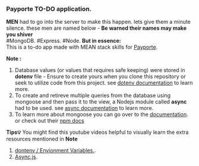 ###                                                                                                                  Payporte TO-DO application.

**MEN** had to go into the server to make this happen. lets give them a minute silence.
these men are named below - __Be warned their names may make you shiver__<br>
#MongoDB.
#Express.
#Node.
**But in essence:**<br>
This is a to-do app made with MEAN stack skills for [Payporte](www.payporte.com).



**Note :**
1. Database values (or values that requires safe keeping) were stored in __dotenv__ file  - Ensure to create yours when you clone this repository or seek to utilize code from this project. see [dotenv documentation](https://www.npmjs.com/package/dotenv) to learn more.
2. To create and retireve multiple queries from the database using mongoose and then pass it to the view, a Nodejs module called __async__ had to be used. see [async documentation](http://caolan.github.io/async/docs.html#series) to learn more.
3. To learn more about mongoose you can go over to the [documentation](http://mongoosejs.com). or check out their [npm docs]()

**Tips💡**
You might find this youtube videos  helpful to visually learn the extra resources mentioned in **Note**
1. [dontenv / Envionment Variables.](https://www.youtube.com/watch?v=HRBNeERE5PU).
2. [Async.js](https://www.youtube.com/watch?v=8_gcTR6fn94).